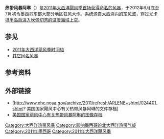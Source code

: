 **热带风暴阿琳**（）是[2011年大西洋飓风季首场获得命名的风暴](https://zh.wikipedia.org/wiki/2011年大西洋飓风季 "wikilink")，于2012年6月底至7月初令墨西哥东部大部分地区狂风大作。系统源自[大西洋内的](../Page/大西洋.md "wikilink")[东风波](https://zh.wikipedia.org/wiki/东风波 "wikilink")，穿过[尤卡坦半岛后进入](../Page/尤卡坦半岛.md "wikilink")[坎佩切湾的温暖海域上空](../Page/坎佩切湾.md "wikilink")。

## 参见

  - [2011年大西洋飓风季时间轴](../Page/2011年大西洋飓风季时间轴.md "wikilink")
  - [其它同名风暴](https://zh.wikipedia.org/wiki/飓风阿琳 "wikilink")

## 参考资料

## 外部链接

  - \[<http://www.nhc.noaa.gov/archive/2011/refresh/ARLENE+shtml/024401.shtml>?
    美国国家飓风中心有关热带风暴阿琳的文件存档\]
  - [美国国家飓风中心有关热带风暴阿琳的图像存档](http://www.nhc.noaa.gov/archive/2011/ARLENE_graphics.shtml)

[Category:大西洋热带风暴](https://zh.wikipedia.org/wiki/Category:大西洋热带风暴 "wikilink")
[Category:影响墨西哥的北大西洋热带气旋](https://zh.wikipedia.org/wiki/Category:影响墨西哥的北大西洋热带气旋 "wikilink")
[Category:2011年墨西哥](https://zh.wikipedia.org/wiki/Category:2011年墨西哥 "wikilink")
[Category:2011年大西洋飓风季](https://zh.wikipedia.org/wiki/Category:2011年大西洋飓风季 "wikilink")